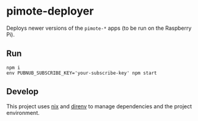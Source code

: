 # pimote-deployer

Deploys newer versions of the `pimote-*` apps (to be run on the Raspberry Pi).

## Run

    npm i
	env PUBNUB_SUBSCRIBE_KEY='your-subscribe-key' npm start

## Develop

This project uses [nix][] and [direnv][] to manage dependencies and the project
environment.

[nix]: https://nixos.org/nix/
[direnv]: https://direnv.net/
